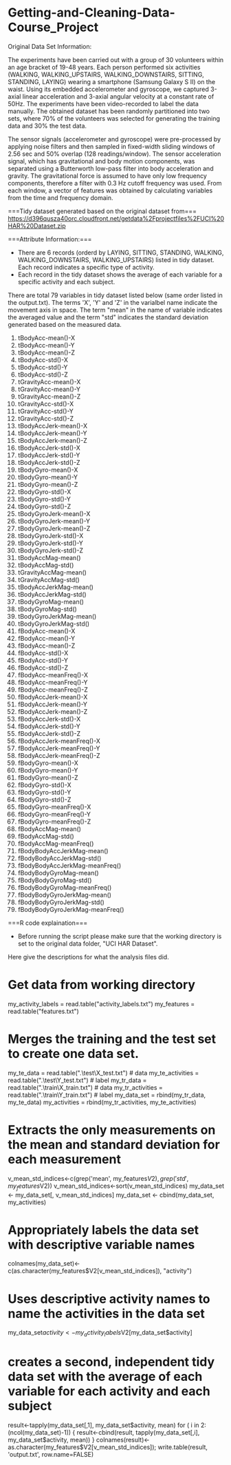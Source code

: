Getting-and-Cleaning-Data-Course_Project
========================================
Original Data Set Information:

The experiments have been carried out with a group of 30 volunteers within an age bracket of 19-48 years. Each person performed six activities (WALKING, WALKING_UPSTAIRS, WALKING_DOWNSTAIRS, SITTING, STANDING, LAYING) wearing a smartphone (Samsung Galaxy S II) on the waist. Using its embedded accelerometer and gyroscope, we captured 3-axial linear acceleration and 3-axial angular velocity at a constant rate of 50Hz. The experiments have been video-recorded to label the data manually. The obtained dataset has been randomly partitioned into two sets, where 70% of the volunteers was selected for generating the training data and 30% the test data. 

The sensor signals (accelerometer and gyroscope) were pre-processed by applying noise filters and then sampled in fixed-width sliding windows of 2.56 sec and 50% overlap (128 readings/window). The sensor acceleration signal, which has gravitational and body motion components, was separated using a Butterworth low-pass filter into body acceleration and gravity. The gravitational force is assumed to have only low frequency components, therefore a filter with 0.3 Hz cutoff frequency was used. From each window, a vector of features was obtained by calculating variables from the time and frequency domain. 

===Tidy dataset generated based on the original dataset from=== https://d396qusza40orc.cloudfront.net/getdata%2Fprojectfiles%2FUCI%20HAR%20Dataset.zip

===Attribute Information:===
- There are 6 records (orderd by LAYING, SITTING, STANDING, WALKING, WALKING_DOWNSTAIRS, WALKING_UPSTAIRS) listed in tidy dataset. Each record indicates a specific type of activity.
- Each record in the tidy dataset shows the average of each variable for a specific activity and each subject.

There are total 79 variables in tidy dataset listed below (same order listed in the output.txt). The terms 'X', 'Y' and 'Z' in the varialbel name indicate the movement axis in space. The term "mean" in the name of variable indicates the averaged value and the term "std" indicates the standard deviation generated based on the measured data.

1. tBodyAcc-mean()-X
2. tBodyAcc-mean()-Y
3. tBodyAcc-mean()-Z
4. tBodyAcc-std()-X
5. tBodyAcc-std()-Y
6. tBodyAcc-std()-Z
7. tGravityAcc-mean()-X
8. tGravityAcc-mean()-Y
9. tGravityAcc-mean()-Z
10. tGravityAcc-std()-X
11. tGravityAcc-std()-Y
12. tGravityAcc-std()-Z
13. tBodyAccJerk-mean()-X
14. tBodyAccJerk-mean()-Y
15. tBodyAccJerk-mean()-Z
16. tBodyAccJerk-std()-X
17. tBodyAccJerk-std()-Y
18. tBodyAccJerk-std()-Z
19. tBodyGyro-mean()-X
20. tBodyGyro-mean()-Y
21. tBodyGyro-mean()-Z
22. tBodyGyro-std()-X
23. tBodyGyro-std()-Y
24. tBodyGyro-std()-Z
25. tBodyGyroJerk-mean()-X
26. tBodyGyroJerk-mean()-Y
27. tBodyGyroJerk-mean()-Z
28. tBodyGyroJerk-std()-X
29. tBodyGyroJerk-std()-Y
30. tBodyGyroJerk-std()-Z
31. tBodyAccMag-mean()
32. tBodyAccMag-std()
33. tGravityAccMag-mean()
34. tGravityAccMag-std()
35. tBodyAccJerkMag-mean()
36. tBodyAccJerkMag-std()
37. tBodyGyroMag-mean()
38. tBodyGyroMag-std()
39. tBodyGyroJerkMag-mean()
40. tBodyGyroJerkMag-std()
41. fBodyAcc-mean()-X
42. fBodyAcc-mean()-Y
43. fBodyAcc-mean()-Z
44. fBodyAcc-std()-X
45. fBodyAcc-std()-Y
46. fBodyAcc-std()-Z
47. fBodyAcc-meanFreq()-X
48. fBodyAcc-meanFreq()-Y
49. fBodyAcc-meanFreq()-Z
50. fBodyAccJerk-mean()-X
51. fBodyAccJerk-mean()-Y
52. fBodyAccJerk-mean()-Z
53. fBodyAccJerk-std()-X
54. fBodyAccJerk-std()-Y
55. fBodyAccJerk-std()-Z
56. fBodyAccJerk-meanFreq()-X
57. fBodyAccJerk-meanFreq()-Y
58. fBodyAccJerk-meanFreq()-Z
59. fBodyGyro-mean()-X
60. fBodyGyro-mean()-Y
61. fBodyGyro-mean()-Z
62. fBodyGyro-std()-X
63. fBodyGyro-std()-Y
64. fBodyGyro-std()-Z
65. fBodyGyro-meanFreq()-X
66. fBodyGyro-meanFreq()-Y
67. fBodyGyro-meanFreq()-Z
68. fBodyAccMag-mean()
69. fBodyAccMag-std()
70. fBodyAccMag-meanFreq()
71. fBodyBodyAccJerkMag-mean()
72. fBodyBodyAccJerkMag-std()
73. fBodyBodyAccJerkMag-meanFreq()
74. fBodyBodyGyroMag-mean()
75. fBodyBodyGyroMag-std()
76. fBodyBodyGyroMag-meanFreq()
77. fBodyBodyGyroJerkMag-mean()
78. fBodyBodyGyroJerkMag-std()
79. fBodyBodyGyroJerkMag-meanFreq()


===R code explaination===

- Before running the script please make sure that the working directory is set to the original data folder, "UCI HAR Dataset".

Here give the descriptions for what the analysis files did. 

# Get data from working directory
my_activity_labels = read.table("activity_labels.txt")
my_features = read.table("features.txt")

# Merges the training and the test set to create one data set.
my_te_data = read.table(".\\test\\X_test.txt") # data
my_te_activities = read.table(".\\test\\Y_test.txt") # label
my_tr_data = read.table(".\\train\\X_train.txt") # data
my_tr_activities = read.table(".\\train\\Y_train.txt") # label
my_data_set = rbind(my_tr_data, my_te_data)
my_activities = rbind(my_tr_activities, my_te_activities)

# Extracts the only measurements on the mean and standard deviation for each measurement
v_mean_std_indices<-c(grep('mean', my_features$V2), grep('std', my_features$V2))
v_mean_std_indices<-sort(v_mean_std_indices)
my_data_set <- my_data_set[, v_mean_std_indices]
my_data_set <- cbind(my_data_set, my_activities)

# Appropriately labels the data set with descriptive variable names
colnames(my_data_set)<-c(as.character(my_features$V2[v_mean_std_indices]), "activity")

# Uses descriptive activity names to name the activities in the data set
my_data_set$activity<-my_activity_labels$V2[my_data_set$activity]

# creates a second, independent tidy data set with the average of each variable for each activity and each subject
result<-tapply(my_data_set[,1], my_data_set$activity, mean)
for ( i in 2:(ncol(my_data_set)-1))
{
  result<-cbind(result, tapply(my_data_set[,i], my_data_set$activity, mean))
}
colnames(result)<-as.character(my_features$V2[v_mean_std_indices]);
write.table(result, 'output.txt', row.name=FALSE)
